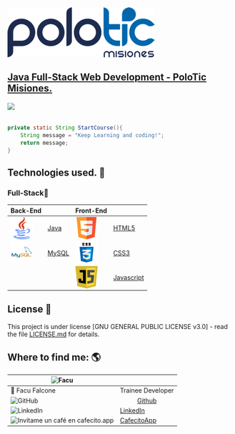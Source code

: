 <td><a href="https://polotic.misiones.gob.ar/" target="_blank"><img alt="PoloTic Misiones" src="https://github.com/caidevOficial/Logos/blob/master/Instituciones/polo_logo_2020.png" width="330px" height="112px" /></td></br>

## Java Full-Stack Web Development - PoloTic Misiones.
<a href="https://github.com/caidevOficial/tp_laboratorio_1">
  <img align="center" src="https://github-readme-stats.vercel.app/api?username=caidevOficial&show_icons=true&theme=tokyonight&count_private=true" />
</a></br></br>

```java
private static String StartCourse(){
    String message = "Keep Learning and coding!";
    return message;
}
```

## Technologies used. 📌
### Full-Stack📌

|Back-End||Front-End||
|--------|----------|--------|----------|
|<img align="center" alt="Java 8" src="https://github.com/caidevOficial/Logos/blob/master/Lenguajes/java.png" width="50px" height="50px" />|<a href="https://www.oracle.com/technetwork/es/java/javase/downloads/index.html/">Java</a>|<!-- Java --><img align="center" alt="HTML5" src="https://github.com/caidevOficial/Logos/blob/master/Lenguajes/_html5.png" width="50px" height="50px" />|<a href="https://www.w3schools.com/html/">HTML5</a>|<!-- HTML5 -->
|<img align="center" alt="MySQL" src="https://github.com/caidevOficial/Logos/blob/master/Lenguajes/mysql_logo.svg" width="50px" height="50px" />|<a href="https://www.mysql.com/">MySQL</a>|<!-- MySQL --><img align="center" alt="CSS3" src="https://github.com/caidevOficial/Logos/blob/master/Lenguajes/css3.png" width="50px" height="50px" />|<a href="https://www.w3schools.com/css/">CSS3</a>|<!-- CSS3 -->
|||<img align="center" alt="Javascript" src="https://github.com/caidevOficial/Logos/blob/master/Lenguajes/logo-js.png" width="50px" height="50px" />|<a href="https://www.w3schools.com/js/">Javascript</a>|<!-- Javascript -->

    
## License 📄
This project is under license [GNU GENERAL PUBLIC LICENSE v3.0] - read the file [LICENSE.md](LICENSE) for details.

## Where to find me: 🌎
|<img class="circular" alt="Facu" src="https://avatars1.githubusercontent.com/u/12877139?s=400&u=d369ee24466653d9bbeeb9654930e3ff1c67b76a&v=4" width="80px" height="80px" />||
|------------|------------|
|🤴 Facu Falcone|Trainee Developer|
|<img alt="GitHub" src="https://img.shields.io/badge/GitHub-%2312100E.svg?&style=for-the-badge&logo=Github&logoColor=white" width="95px" height="30px" />|<center><a href="https://github.com/caidevOficial/">Github</a></center>|
|<img alt="LinkedIn" src="https://img.shields.io/badge/linkedin-%230077B5.svg?&style=for-the-badge&logo=linkedin&logoColor=white" width="95px" height="30px" />|<a href="https://www.linkedin.com/in/facundo-falcone/">LinkedIn</a>|
|<img alt='Invitame un café en cafecito.app' srcset='https://cdn.cafecito.app/imgs/buttons/button_5.png 1x, https://cdn.cafecito.app/imgs/buttons/button_5_2x.png 2x, https://cdn.cafecito.app/imgs/buttons/button_5_3.75x.png 3.75x' src='https://cdn.cafecito.app/imgs/buttons/button_5.png' width="95px" height="30px" />|<a href="https://cafecito.app/caidevoficial/">CafecitoApp</a>|

